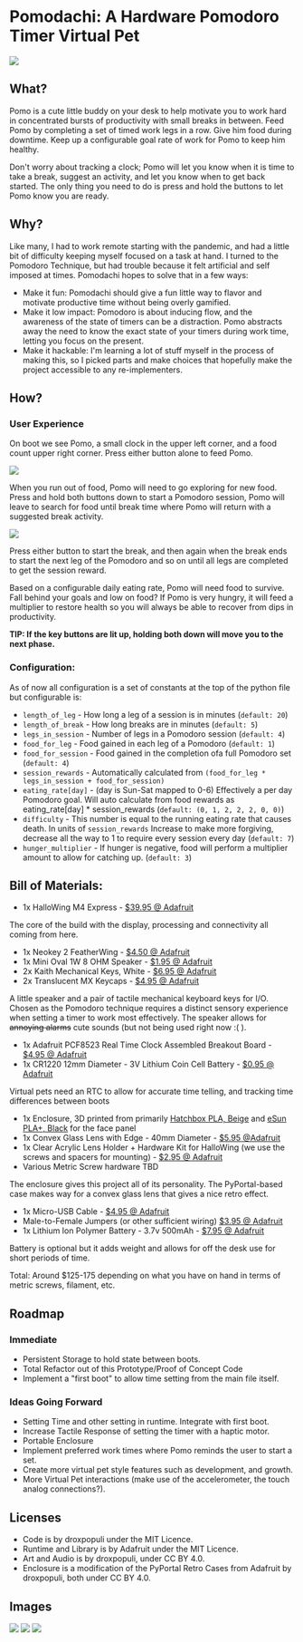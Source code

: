 # Pomodachi: A Hardware Pomodoro Timer Virtual Pet

![](docs/look_Around.gif)

## What?
Pomo is a cute little buddy on your desk to help motivate you to work hard in concentrated bursts of productivity with small breaks in between. Feed Pomo by completing a set of timed work legs in a row. Give him food during downtime. Keep up a configurable goal rate of work for Pomo to keep him healthy.

Don't worry about tracking a clock; Pomo will let you know when it is time to take a break, suggest an activity, and let you know when to get back started. The only thing you need to do is press and hold the buttons to let Pomo know you are ready.

## Why?
Like many, I had to work remote starting with the pandemic, and had a little bit of difficulty keeping myself focused on a task at hand. I turned to the Pomodoro Technique, but had trouble because it felt artificial and self imposed at times. Pomodachi hopes to solve that in a few ways:

* Make it fun: Pomodachi should give a fun little way to flavor and motivate productive time without being overly gamified.
* Make it low impact: Pomodoro is about inducing flow, and the awareness of the state of timers can be a distraction. Pomo abstracts away the need to know the exact state of your timers during work time, letting you focus on the present.
* Make it hackable: I'm learning a lot of stuff myself in the process of making this, so I picked parts and make choices that hopefully make the project accessible to any re-implementers.

## How?
### User Experience
On boot we see Pomo, a small clock in the upper left corner, and a food count upper right corner. Press either button alone to feed Pomo.

![](docs/feed.gif)

When you run out of food, Pomo will need to go exploring for new food. Press and hold both buttons down to start a Pomodoro session, Pomo will leave to search for food until break time where Pomo will return with a suggested break activity. 

![](docs/start.gif)

Press either button to start the break, and then again when the break ends to start the next leg of the Pomodoro and so on until all legs are completed to get the session reward.


Based on a configurable daily eating rate, Pomo will need food to survive. Fall behind your goals and low on food? If Pomo is very hungry, it will feed a multiplier to restore health so you will always be able to recover from dips in productivity.

**TIP: If the key buttons are lit up, holding both down will move you to the next phase.**

### Configuration:
As of now all configuration is a set of constants at the top of the python file but configurable is:

* `length_of_leg` - How long a leg of a session is in minutes (`default: 20`)
* `length_of_break` - How long breaks are in minutes (`default: 5`)
* `legs_in_session` - Number of legs in a Pomodoro session (`default: 4`)
* `food_for_leg` - Food gained in each leg of a Pomodoro (`default: 1`)
* `food_for_session` - Food gained in the completion ofa full Pomodoro set (`default: 4`)
* `session_rewards` - Automatically calculated from `(food_for_leg * legs_in_session + food_for_session)`
* `eating_rate[day]` - (day is Sun-Sat mapped to 0-6) Effectively a per day Pomodoro goal. Will auto calculate from food rewards as eating_rate[day] * session_rewards (`default: (0, 1, 2, 2, 2, 0, 0)`)
* `difficulty` - This number is equal to the running eating rate that causes death. In units of `session_rewards` Increase to make more forgiving, decrease all the way to 1 to require every session every day (`default: 7`)
* `hunger_multiplier` - If hunger is negative, food will perform a multiplier amount to allow for catching up. (`default: 3`)

## Bill of Materials:
* 1x HalloWing M4 Express - [$39.95 @ Adafruit](https://www.adafruit.com/product/4300)  

The core of the build with the display, processing and connectivity all coming from here.

* 1x Neokey 2 FeatherWing - [$4.50 @ Adafruit](https://www.adafruit.com/product/4979)
* 1x Mini Oval 1W 8 OHM Speaker - [$1.95 @ Adafruit](https://www.adafruit.com/product/3923)
* 2x Kaith Mechanical Keys, White - [$6.95 @ Adafruit](https://www.adafruit.com/product/4955)
* 2x Translucent MX Keycaps - [$4.95 @ Adafruit](https://www.adafruit.com/product/4956)  

A little speaker and a pair of tactile mechanical keyboard keys for I/O. Chosen as the Pomodoro technique requires a distinct sensory experience when setting a timer to work most effectively. The speaker allows for ~~annoying alarms~~ cute sounds (but not being used right now :( ).

* 1x Adafruit PCF8523 Real Time Clock Assembled Breakout Board - [$4.95 @ Adafruit](https://www.adafruit.com/product/3295)
* 1x CR1220 12mm Diameter - 3V Lithium Coin Cell Battery - [$0.95 @ Adafruit](https://www.adafruit.com/product/380)  

Virtual pets need an RTC to allow for accurate time telling, and tracking time differences between boots

* 1x Enclosure, 3D printed from primarily [Hatchbox PLA, Beige](https://www.hatchbox3d.com/collections/pla/products/3d-pla-1kg1-75-720c) and [eSun PLA+, Black](https://www.esun3d.net/products/142.html) for the face panel
* 1x Convex Glass Lens with Edge - 40mm Diameter - [$5.95 @Adafruit](https://www.adafruit.com/product/3853)
* 1x Clear Acrylic Lens Holder + Hardware Kit for HalloWing (we use the screws and spacers for mounting) - [$2.95 @ Adafruit](https://www.adafruit.com/product/4013)
* Various Metric Screw hardware TBD  

The enclosure gives this project all of its personality. The PyPortal-based case makes way for a convex glass lens that gives a nice retro effect.

* 1x Micro-USB Cable - [$4.95 @ Adafruit](https://www.adafruit.com/product/2185)
* Male-to-Female Jumpers (or other sufficient wiring) [$3.95 @ Adafruit](https://www.adafruit.com/product/825)
* 1x Lithium Ion Polymer Battery - 3.7v 500mAh - [$7.95 @ Adafruit](https://www.adafruit.com/product/1578)  

Battery is optional but it adds weight and allows for off the desk use for short periods of time.

Total: Around $125-175 depending on what you have on hand in terms of metric screws, filament, etc.

## Roadmap
### Immediate
* Persistent Storage to hold state between boots.
* Total Refactor out of this Prototype/Proof of Concept Code
* Implement a "first boot" to allow time setting from the main file itself.

### Ideas Going Forward
* Setting Time and other setting in runtime. Integrate with first boot.
* Increase Tactile Response of setting the timer with a haptic motor.
* Portable Enclosure
* Implement preferred work times where Pomo reminds the user to start a set.
* Create more virtual pet style features such as development, and growth.
* More Virtual Pet interactions (make use of the accelerometer, the touch analog connections?).

## Licenses
* Code is by droxpopuli under the MIT Licence.  
* Runtime and Library is by Adafruit under the MIT Licence.  
* Art and Audio is by droxpopuli, under CC BY 4.0.  
* Enclosure is a modification of the PyPortal Retro Cases from Adafruit by droxpopuli, both under CC BY 4.0.

## Images
![](docs/tips.jpg)
![](docs/idle1.jpg)
![](docs/idle2.jpg)